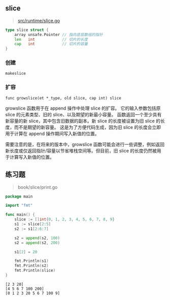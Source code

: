 ## slice

> [src/runtime/slice.go](https://github.com/matteo-gz/go/blob/note/1.19/src/runtime/slice.go)

```go
type slice struct {
	array unsafe.Pointer // 指向底层数组的指针
	len   int            // 切片的长度
	cap   int            // 切片的容量
}

```

### 创建

`makeslice`

### 扩容

`func growslice(et *_type, old slice, cap int) slice `

growslice 函数用于在 append 操作中处理 slice 的扩容。
它的输入参数包括原 slice 的元素类型、旧的 slice、以及期望的新最小容量。
函数返回一个至少具有新容量的新 slice，其中包含旧数据的副本。新 slice 的长度被设置为旧 slice 的长度，而不是期望的新容量。
这是为了方便代码生成，因为旧 slice 的长度会立即用于计算在 append 操作期间写入新值的位置。

需要注意的是，在将来的版本中，growslice 函数可能会进行一些调整，例如返回新长度或仅返回指针/容量以节省堆栈空间等。但目前，旧 slice 的长度仍然被用于计算写入新值的位置。

## 练习题

> book/slice/print.go

```go
package main

import "fmt"

func main() {
	slice := []int{0, 1, 2, 3, 4, 5, 6, 7, 8, 9}
	s1 := slice[2:5]
	s2 := s1[2:6:7]

	s2 = append(s2, 100)
	s2 = append(s2, 200)

	s1[2] = 20

	fmt.Println(s1)
	fmt.Println(s2)
	fmt.Println(slice)
}
```
```
[2 3 20]
[4 5 6 7 100 200]
[0 1 2 3 20 5 6 7 100 9]
```
